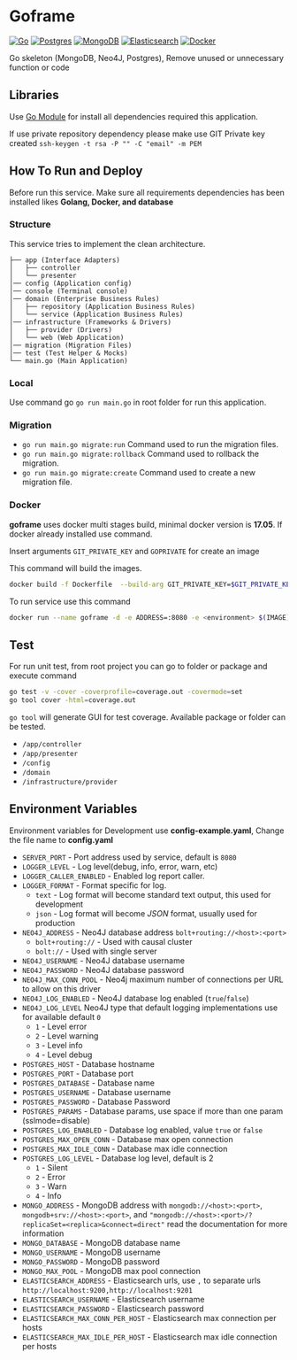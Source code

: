# Goframe

[![Go](https://img.shields.io/badge/go-1.14-00E5E6.svg)](https://golang.org/)
[![Postgres](https://img.shields.io/badge/postgres-12.3-326590.svg)](https://www.postgresql.org/)
[![MongoDB](https://img.shields.io/badge/mongodb-4.2.8-139B50.svg)](https://www.mongodb.com/)
[![Elasticsearch](https://img.shields.io/badge/elasticsearch-7.7.0-F4BE1A.svg)](https://www.elastic.co/elasticsearch/)
[![Docker](https://img.shields.io/badge/docker-19.03-2885E4.svg)](https://www.docker.com/)

Go skeleton (MongoDB, Neo4J, Postgres), Remove unused or unnecessary function or code

## Libraries

Use [Go Module](https://blog.golang.org/using-go-modules) for install all dependencies required this application.

If use private repository dependency please make use GIT Private key created `ssh-keygen -t rsa -P "" -C "email" -m PEM`

## How To Run and Deploy

Before run this service. Make sure all requirements dependencies has been installed likes **Golang, Docker, and database**

### Structure

This service tries to implement the clean architecture.

```
├── app (Interface Adapters) 
│   ├── controller
│   └── presenter
│── config (Application config)
│── console (Terminal console)
│── domain (Enterprise Business Rules)
│   ├── repository (Application Business Rules)
│   └── service (Application Business Rules)
│── infrastructure (Frameworks & Drivers)
│   ├── provider (Drivers)
│   └── web (Web Application)
│── migration (Migration Files)
│── test (Test Helper & Mocks)
└── main.go (Main Application)
```

### Local

Use command go ```go run main.go``` in root folder for run this application.

### Migration

- ```go run main.go migrate:run``` Command used to run the migration files.
- ```go run main.go migrate:rollback``` Command used to rollback the migration.
- ```go run main.go migrate:create``` Command used to create a new migration file.

### Docker

**goframe** uses docker multi stages build, minimal docker version is **17.05**. If docker already installed use command.

Insert arguments `GIT_PRIVATE_KEY` and `GOPRIVATE` for create an image

This command will build the images.
```bash
docker build -f Dockerfile  --build-arg GIT_PRIVATE_KEY=$GIT_PRIVATE_KEY --build-arg GOPRIVATE=$GOPRIVATE -t goframe:$(VERSION) .
```

To run service use this command
```bash
docker run --name goframe -d -e ADDRESS=:8080 -e <environment> $(IMAGE):$(VERSION)
```

## Test

For run unit test, from root project you can go to folder or package and execute command
```bash
go test -v -cover -coverprofile=coverage.out -covermode=set
go tool cover -html=coverage.out
```
`go tool` will generate GUI for test coverage. Available package or folder can be tested.

- `/app/controller`
- `/app/presenter`
- `/config`
- `/domain`
- `/infrastructure/provider`

## Environment Variables

Environment variables for Development use **config-example.yaml**, Change the file name to **config.yaml**

+ `SERVER_PORT` - Port address used by service, default is `8080`
+ `LOGGER_LEVEL` - Log level(debug, info, error, warn, etc)
+ `LOGGER_CALLER_ENABLED` - Enabled log report caller.
+ `LOGGER_FORMAT` - Format specific for log.
  - `text` - Log format will become standard text output, this used for development
  - `json` - Log format will become *JSON* format, usually used for production
+ `NEO4J_ADDRESS` - Neo4J database address `bolt+routing://<host>:<port>`
  - `bolt+routing://` - Used with causal cluster
  - `bolt://` - Used with single server
+ `NEO4J_USERNAME` - Neo4J database username
+ `NEO4J_PASSWORD` - Neo4J database password
+ `NEO4J_MAX_CONN_POOL` - Neo4j maximum number of connections per URL to allow on this driver
+ `NEO4J_LOG_ENABLED` - Neo4J database log enabled (`true`/`false`)
+ `NEO4J_LOG_LEVEL` Neo4J type that default logging implementations use for available default `0`
  - `1` - Level error
  - `2` - Level warning
  - `3` - Level info
  - `4` - Level debug
+ `POSTGRES_HOST` - Database hostname
+ `POSTGRES_PORT` - Database port
+ `POSTGRES_DATABASE` - Database name
+ `POSTGRES_USERNAME` - Database username
+ `POSTGRES_PASSWORD` - Database Password
+ `POSTGRES_PARAMS` - Database params, use space if more than one param (sslmode=disable)
+ `POSTGRES_LOG_ENABLED` - Database log enabled, value `true` or `false`
+ `POSTGRES_MAX_OPEN_CONN` - Database max open connection
+ `POSTGRES_MAX_IDLE_CONN` - Database max idle connection
+ `POSTGRES_LOG_LEVEL` - Database log level, default is 2
    - `1` - Silent
    - `2` - Error
    - `3` - Warn
    - `4` - Info
+ `MONGO_ADDRESS` - MongoDB address with `mongodb://<host>:<port>`, `mongodb+srv://<host>:<port>`, and `"mongodb://<host>:<port>/?replicaSet=<replica>&connect=direct"` read the documentation for more information
+ `MONGO_DATABASE` - MongoDB database name
+ `MONGO_USERNAME` - MongoDB username
+ `MONGO_PASSWORD` - MongoDB password
+ `MONGO_MAX_POOL` - MongoDB max pool connection
+ `ELASTICSEARCH_ADDRESS` - Elasticsearch urls, use `,` to separate urls `http://localhost:9200,http://localhost:9201`
+ `ELASTICSEARCH_USERNAME` - Elasticsearch username
+ `ELASTICSEARCH_PASSWORD` - Elasticsearch password
+ `ELASTICSEARCH_MAX_CONN_PER_HOST` - Elasticsearch max connection per hosts
+ `ELASTICSEARCH_MAX_IDLE_PER_HOST` - Elasticsearch max idle connection per hosts

